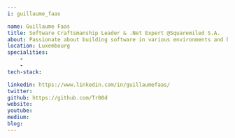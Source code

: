 ```yaml
---
i: guillaume_faas

name: Guillaume Faas
title: Software Craftsmanship Leader & .Net Expert @Squaremiled S.A.
about: Passionate about building software in various environments and business sectors | Focus on not just when "It Works", it must also be done well | Mentoring, sharing knowledge and team contribution
location: Luxembourg
specialities:
    - 
    - 
tech-stack: 

linkedin: https://www.linkedin.com/in/guillaumefaas/
twitter: 
github: https://github.com/Tr00d
website: 
youtube: 
medium: 
blog: 
---
```

